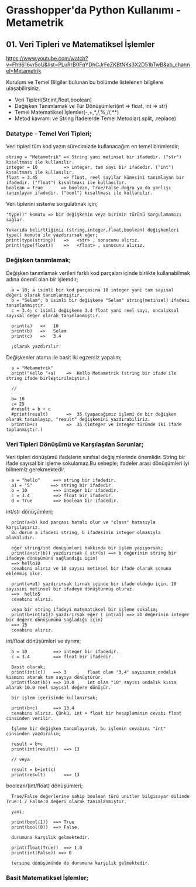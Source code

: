 # Grasshopper'da Python Kullanımı - Metametrik
## 01. Veri Tipleri ve Matematiksel İşlemler

https://www.youtube.com/watch?v=Fh9616vr5oU&list=PLuRrB0FqYDhCJrFeZKBtNKs3X2D51bTwB&ab_channel=Metametrik

Kurulum ve Temel Bilgiler bulunan bu bölümde listelenen bilgilere ulaşabilirsiniz.

  - Veri Tipleri(Str,int,float,boolean)
  - Değişken Tanımlamak ve Tür Dönüşümleri(int => float, int => str)
  - Temel Matematiksel İşlemler(-,+,*,/,%,//,**)
  - Metod kavramı ve String İfadelerde Temel Metodlar(.split, .replace)
  
  ### Datatype - Temel Veri Tipleri;
  
  Veri tipleri tüm kod yazın sürecimizde kullanacağım en temel birimlerdir;
  
    string = "Metametrik" => String yani metinsel bir ifadedir. ("str") kısaltması ile kullanılır.
    integer = 10          => integer, tam sayı bir ifadedir. ("int") kısaltması ile kullanılır.
    float = 3.45          => float, reel sayılar kümesini tanımlayan bir ifadedir. ("float") kısaltması ile kullanılır.
    boolean = True       => boolean, True/False doğru ya da yanlışı tanımlayan ifadedir. ("bool") kısaltması ile kullanılır.
    
  Veri tiplerini sisteme sorgulatmak için;
    
    "type()" komutu => bir değişkenin veya birimin türünü sorgulamamızı sağlar.
    
    Yukarıda belirttiğimiz (string,integer,float,boolean) değişkenleri type() komutu ile yazdırırsak eğer;
    print(type(string))   =>   <str> , sonucunu alırız. 
    print(type(float))    =>   <float> , sonucunu alırız.
        
   ### Değişken tanımlamak;
   
   Değişken tanımlamak verileri farklı kod parçaları içinde birlikte kullanabilmek adına önemli olan bir işlemdir;
      
      a = 10; a isimli bir kod parçasına 10 integer yani tam sayısal değeri olarak tanımlanmıştır.
      b = "Selam"; b isimli bir değişkene "Selam" string(metinsel) ifadesi tanımlanmıştır.
      c = 3.4; c isimli değişkene 3.4 float yani reel sayı, ondalıksal sayısal değer olarak tanımlanmıştır.
      
      print(a)   =>   10
      print(b)   =>   Selam
      print(c)   =>   3.4
      
      ;olarak yazdırılır.
      
   Değişkenler atama ile basit iki egzersiz yapalım;
      
      a = "Metametrik" 
      print("Hello "+a)    =>  Hello Metametrik (string bir ifade ile string ifade birleştirilmiştir.)
      
      //
      
      b= 10 
      c= 25
      #result = b + c
      #print(result)       =>  35 (yapacağımız işlemi de bir değişken olarak tanımlayıp, "result" değişkenini yazdırabiliriz.
      print(b+c)           =>  35 (integer ve integer türünde iki ifade toplanmıştır.)
      
   
   ### Veri Tipleri Dönüşümü ve Karşılaşılan Sorunlar;
   
   Veri tipleri dönüşümü ifadelerin sınıfsal değişimlerinde önemlidir. String bir ifade sayısal bir işleme sokulamaz.Bu sebeple; ifadeler arası dönüşümleri iyi bilmemiz gerekmektedir.
   
      a = "hello"     ==> string bir ifadedir.
      a1 = "5"       ==> string bir ifadedir.
      b = 10          ==> integer bir ifadedir.
      c = 3.4         ==> float bir ifadedir.
      d = True        ==> boolean bir ifadedir.
      
   int/str dönüşümleri;
      
      print(a+b) kod parçası hatalı olur ve "class" hatasıyla karşılaşırız.
      Bu durum a ifadesi string, b ifadesinin integer olmasıyla alakalıdır.
      
      eğer string/int dönüşümleri hakkında bir işlem yapıyorsak;
      print(a+str(b)) yazdırırsak ( str(b) ==> b değerinin string bir ifadeye dönüşümünü sağlandığı için)
      ==> hello10 
      cevabını alırız ve 10 sayısı metinsel bir ifade olarak sonuna eklenmiş olur.
      
      print(a+a1) yazdırırsak tırnak içinde bir ifade olduğu için, 10 sayısını metinsel bir ifadeye dönüştürmüş oluruz.
      ==>  hello5
      cevabını alırız.
      
      veya bir string ifadeyi matematiksel bir işleme sokalım;
      print(b+int(a1)) yazdırırsak eğer ( int(a1) ==> a1 değerinin integer bir değere dönüşümünü sağladığı için)
      ==> 15
      cevabını alırız.
    
   int/float dönüşümleri ve ayrımı;  
     
      b = 10          ==> integer bir ifadedir.
      c = 3.4         ==> float bir ifadedir.
      
      Basit olarak;
      print(int(c))   ==> 3    ,   float olan "3.4" sayısının ondalık kısmını atarak tam sayıya dönüştürür.
      print(float(b)) ==> 10.0 ,   int olan "10" sayısı ondalık kısım alarak 10.0 reel sayısal değere dönüşür.
      
      bir işlem içerisinde kullanırsak;
      
      print(b+c)      ==> 13.4 
      cevabını alırız. Çünkü, int + float bir hesaplamanın cevabı float cinsinden verilir.
      
      İşleme bir değişken tanımlayarak, bu işlemin cevabını "int" cinsinden yazdıralım;
      
      result = b+c     
      print(int(result))  ==> 13
      
      // veya
      
      result = b+int(c)
      print(result)       ==> 13 
      
   boolean/(int/float) dönüşümleri;
      
      True/False değerlerine sahip boolean türü unitler bilgisayar dilinde  True:1 / False:0 değeri olarak tanımlanmıştır.
      
      yani;
      
      print(bool(1))  ==> True
      print(bool(0))  ==> False,
      
      durumuna karşılık gelmektedir.
      
      print(float(True))  ==> 1.0
      print(int(False)) ==> 0
      
      tersine dönüşümünde de durumuna karşılık gelmektedir.  
                
   ### Basit Matematiksel İşlemler;
